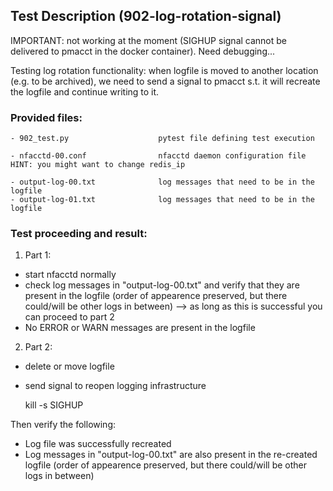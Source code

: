 ## Test Description (902-log-rotation-signal)

IMPORTANT: not working at the moment (SIGHUP signal cannot be delivered to pmacct in the docker container). Need debugging...

Testing log rotation functionality: when logfile is moved to another location (e.g. to be archived), we need to send a signal to pmacct s.t. it will recreate the logfile and continue writing to it.

### Provided files:
```
- 902_test.py                    pytest file defining test execution

- nfacctd-00.conf                nfacctd daemon configuration file            HINT: you might want to change redis_ip

- output-log-00.txt              log messages that need to be in the logfile
- output-log-01.txt              log messages that need to be in the logfile
```

### Test proceeding and result:

1. Part 1: 

- start nfacctd normally
- check log messages in "output-log-00.txt" and verify that they are present in the logfile (order of appearence preserved, but there could/will be other logs in between) --> as long as this is successful you can proceed to part 2
- No ERROR or WARN messages are present in the logfile

2. Part 2:

- delete or move logfile
- send signal to reopen logging infrastructure

    kill -s SIGHUP <nfacctd-proc-id>

Then verify the following:

- Log file was successfully recreated
- Log messages in "output-log-00.txt" are also present in the re-created logfile (order of appearence preserved, but there could/will be other logs in between)
